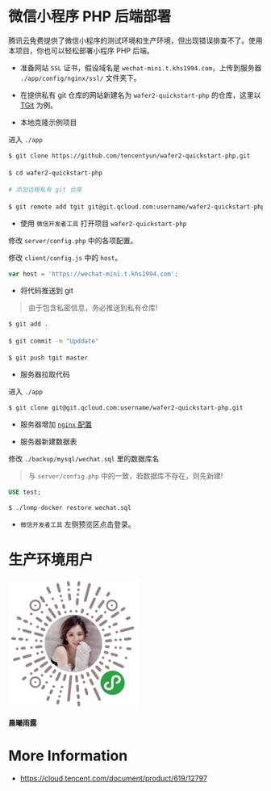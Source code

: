 # 微信小程序 PHP 后端部署

腾讯云免费提供了微信小程序的测试环境和生产环境，但出现错误排查不了。使用本项目，你也可以轻松部署小程序 PHP 后端。

* 准备网站 `SSL` 证书，假设域名是 `wechat-mini.t.khs1994.com`，上传到服务器 `./app/config/nginx/ssl/` 文件夹下。

* 在提供私有 git 仓库的网站新建名为 `wafer2-quickstart-php` 的仓库，这里以 [TGit](https://git.cloud.tencent.com/) 为例。

* 本地克隆示例项目

进入 `./app`

```bash
$ git clone https://github.com/tencentyun/wafer2-quickstart-php.git

$ cd wafer2-quickstart-php

# 添加远程私有 git 仓库

$ git remote add tgit git@git.qcloud.com:username/wafer2-quickstart-php.git
```

* 使用 `微信开发者工具` 打开项目 `wafer2-quickstart-php`

修改 `server/config.php` 中的各项配置。

修改 `client/config.js` 中的 `host`。

```js
var host = 'https://wechat-mini.t.khs1994.com';
```

* 将代码推送到 git

>由于包含私密信息，务必推送到私有仓库!

```bash
$ git add .

$ git commit -m "Upddate"

$ git push tgit master
```

* 服务器拉取代码

进入 `./app`

```bash
$ git clone git@git.qcloud.com:username/wafer2-quickstart-php.git
```

* 服务器增加 [ `nginx` 配置](https://github.com/khs1994-docker/lnmp-nginx-conf-demo/blob/master/example/demo-wechat-mini.conf)

* 服务器新建数据表

修改 `./backup/mysql/wechat.sql` 里的数据库名

>与 `server/config.php` 中的一致，若数据库不存在，则先新建!

```sql
USE test;
```

```bash
$ ./lnmp-docker restore wechat.sql
```

* `微信开发者工具` 左侧预览区点击登录。

# 生产环境用户

![](https://raw.githubusercontent.com/fans-of-wangxiaochen/cxyl/master/images/cxyl.jpg)

**晨曦雨露**

# More Information

* https://cloud.tencent.com/document/product/619/12797
